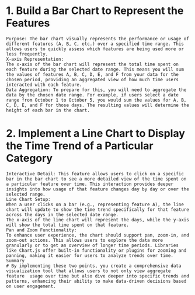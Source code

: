 # 1. Build a Bar Chart to Represent the Features
    Purpose: The bar chart visually represents the performance or usage of different features (A, B, C, etc.) over a specified time range. This allows users to quickly assess which features are being used more or less frequently.
    X-axis Representation:
    The x-axis of the bar chart will represent the total time spent on each feature during the selected date range. This means you will sum the values of features A, B, C, D, E, and F from your data for the chosen period, providing an aggregated view of how much time users interacted with each feature.
    Data Aggregation: To prepare for this, you will need to aggregate the data by the chosen date range. For example, if users select a date range from October 1 to October 5, you would sum the values for A, B, C, D, E, and F for those days. The resulting values will determine the height of each bar in the chart.
    
# 2. Implement a Line Chart to Display the Time Trend of a Particular Category
    Interactive Detail: This feature allows users to click on a specific bar in the bar chart to see a more detailed view of the time spent on a particular feature over time. This interaction provides deeper insights into how usage of that feature changes day by day or over the selected range.
    Line Chart Setup:
    When a user clicks on a bar (e.g., representing feature A), the line chart will update to show the time trend specifically for that feature across the days in the selected date range.
    The x-axis of the line chart will represent the days, while the y-axis will show the total time spent on that feature.
    Pan and Zoom Functionality:
    To enhance user experience, the chart should support pan, zoom-in, and zoom-out actions. This allows users to explore the data more granularly or to get an overview of longer time periods. Libraries like Chart.js offer built-in functionality or plugins for zooming and panning, making it easier for users to analyze trends over time.
    Summary
    # By implementing these two points, you create a comprehensive data visualization tool that allows users to not only view aggregate feature  usage over time but also dive deeper into specific trends and patterns, enhancing their ability to make data-driven decisions based on user engagement.
